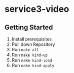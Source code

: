 # service3-video

## Getting Started
1. Install prerequisites
2. Pull down Repository
3. Run `make all`
4. Run `make kind-up`
5. Run `make kind-load`
6. Run `make kind-apply`